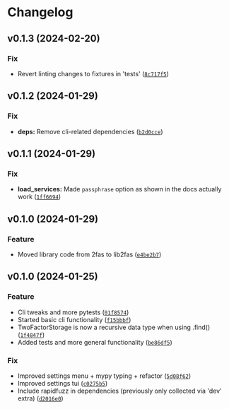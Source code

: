 # Changelog

<!--next-version-placeholder-->

## v0.1.3 (2024-02-20)

### Fix

* Revert linting changes to fixtures in 'tests' ([`8c717f5`](https://github.com/robinvandernoord/lib2fas-python/commit/8c717f5af25b9bea379aed2d6ee795b7cc5f7e36))

## v0.1.2 (2024-01-29)

### Fix

* **deps:** Remove cli-related dependencies ([`b2d0cce`](https://github.com/robinvandernoord/lib2fas-python/commit/b2d0cce1b0fc7eb347d5391a33d8bef07ebd5611))

## v0.1.1 (2024-01-29)

### Fix

* **load_services:** Made `passphrase` option as shown in the docs actually work ([`1ff6694`](https://github.com/robinvandernoord/lib2fas-python/commit/1ff6694e0e287768b5a8aad57e8b86993d65864c))

## v0.1.0 (2024-01-29)

### Feature

* Moved library code from 2fas to lib2fas ([`e4be2b7`](https://github.com/robinvandernoord/lib2fas-python/commit/e4be2b7303e92db4aad60fc51022dfaea96ad3ca))

## v0.1.0 (2024-01-25)

### Feature

* Cli tweaks and more pytests ([`01f8574`](https://github.com/robinvandernoord/2fas-python/commit/01f8574e527a60025e4e7b7bf0416a4e344fde2e))
* Started basic cli functionality ([`f15bbbf`](https://github.com/robinvandernoord/2fas-python/commit/f15bbbfe1d4e79ba644775dd1e4eb638e394dc81))
* TwoFactorStorage is now a recursive data type when using .find() ([`1f4847f`](https://github.com/robinvandernoord/2fas-python/commit/1f4847fa07eecd9c85623e5cb799a34ab3a8714d))
* Added tests and more general functionality ([`be86df5`](https://github.com/robinvandernoord/2fas-python/commit/be86df54cc4616541c6e636e882a1fa444af9d3a))

### Fix

* Improved settings menu + mypy typing + refactor ([`5d08f62`](https://github.com/robinvandernoord/2fas-python/commit/5d08f62daba7873e84766562c07370fa22018868))
* Improved settings tui ([`c0275b5`](https://github.com/robinvandernoord/2fas-python/commit/c0275b5d5e1b77fba77f65f3efdb5d117d9f5715))
* Include rapidfuzz in dependencies (previously only collected via 'dev' extra) ([`d2016e0`](https://github.com/robinvandernoord/2fas-python/commit/d2016e033ff00392032492525a3c4eb14a4432b3))
